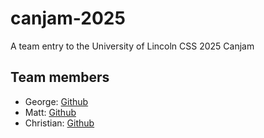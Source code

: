 # canjam-2025
A team entry to the University of Lincoln CSS 2025 Canjam

## Team members
- George: [Github](https://github.com/george-593)
- Matt: [Github](https://github.com/mdeluk)
- Christian: [Github](https://github.com/ChristianB826)